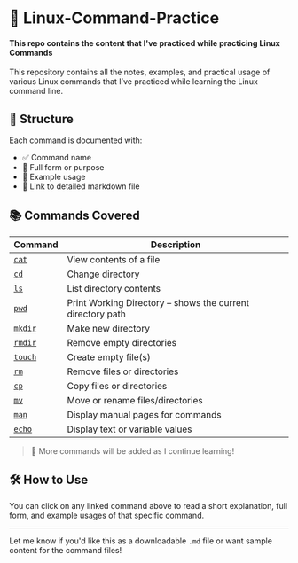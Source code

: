 # 🐧 Linux-Command-Practice

#### This repo contains the content that I've practiced while practicing Linux Commands 
 
This repository contains all the notes, examples, and practical usage of various Linux commands that I’ve practiced while learning the Linux command line.

## 📂 Structure

Each command is documented with:

* ✅ Command name
* 📖 Full form or purpose
* 🧪 Example usage
* 🔗 Link to detailed markdown file
## 📚 Commands Covered

| Command | Description |
|---------|-------------|
| [`cat`](./commands/cat.md) | View contents of a file |
| [`cd`](./commands/cd.md) | Change directory |
| [`ls`](./commands/ls.md) | List directory contents |
| [`pwd`](./commands/pwd.md) | Print Working Directory – shows the current directory path |
| [`mkdir`](./commands/mkdir.md) | Make new directory |
| [`rmdir`](./commands/rmdir.md) | Remove empty directories |
| [`touch`](./commands/touch.md) | Create empty file(s) |
| [`rm`](./commands/rm.md) | Remove files or directories |
| [`cp`](./commands/cp.md) | Copy files or directories |
| [`mv`](./commands/mv.md) | Move or rename files/directories |
| [`man`](./commands/man.md) | Display manual pages for commands |
| [`echo`](./commands/echo.md) | Display text or variable values |


> 📌 More commands will be added as I continue learning!

## 🛠 How to Use

You can click on any linked command above to read a short explanation, full form, and example usages of that specific command.

---

Let me know if you'd like this as a downloadable `.md` file or want sample content for the command files!

